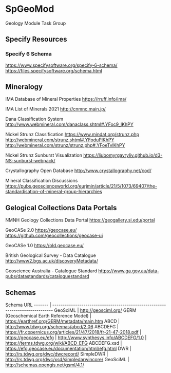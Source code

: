 # SpGeoMod
Geology Module Task Group


## Specify Resources
### Specify 6 Schema
https://www.specifysoftware.org/specify-6-schema/
https://files.specifysoftware.org/schema.html

## Mineralogy
IMA Database of Mineral Properties
https://rruff.info/ima/

IMA List of Minerals 2021
http://cnmnc.main.jp/

Dana Classification System
http://www.webmineral.com/danaclass.shtml#.YFoc9_lKhPY

Nickel Strunz Classification
https://www.mindat.org/strunz.php
http://webmineral.com/strunz.shtml#.YFoduPlKhPY
http://webmineral.com/strunz/strunz.php#.YFoeTvlKhPY

Nickel Strunz Sunburst Visualization
https://liubomyrgavryliv.github.io/d3-NS-sunburst-webpack/

Crystallography Open Database
http://www.crystallography.net/cod/

Mineral Classification Discussions
https://pubs.geoscienceworld.org/eurjmin/article/21/5/1073/69407/the-standardisation-of-mineral-group-hierarchies

## Gelogical Collections Data Portals
NMNH Geology Collections Data Portal
https://geogallery.si.edu/portal

GeoCASe 2.0
https://geocase.eu/
https://github.com/geocollections/geocase-ui

GeoCASe 1.0
https://old.geocase.eu/

British Geological Survey - Data Catalogue
http://www2.bgs.ac.uk/discoveryMetadata/

Geoscience Australia - Catalogue Standard
https://www.ga.gov.au/data-pubs/datastandards/cataloguestandard

## Schemas
Schema    URL
------- | ------------------------------------------------------------------------------
GeoSciML | http://geosciml.org/
GERM (Geoschemical Earth Reference Model) | https://earthref.org/GERM/metadata/main.htm
ABCD | http://www.tdwg.org/schemas/abcd/2.06
ABCDEFG | https://fr.copernicus.org/articles/21/47/2018/fr-21-47-2018.pdf
			  | https://geocase.eu/efg
        | http://www.synthesys.info/ABCDEFG/1.0
        | https://terms.tdwg.org/wiki/ABCD_EFG
ABCDEFG.xsd	| https://efg.geocase.eu/documentation/html/efg.html
DWR | http://rs.tdwg.org/dwc/dwcrecord/
SimpleDWR | http://rs.tdwg.org/dwc/xsd/simpledarwincore/
GeoSciML | http://schemas.opengis.net/gsml/4.1/

